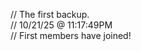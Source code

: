 // The first backup.            
// 10/21/25 @ 11:17:49PM                                                    
// First members have joined!
